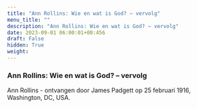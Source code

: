 ```yaml
---
title: "Ann Rollins: Wie en wat is God? – vervolg"
menu_title: ""
description: "Ann Rollins: Wie en wat is God? – vervolg"
date: 2023-09-01 06:00:01+00:456
draft: False
hidden: True
weight:
---
```

### Ann Rollins: Wie en wat is God? – vervolg

Ann Rollins - ontvangen door James Padgett op 25 februari 1916, Washington, DC, USA.
